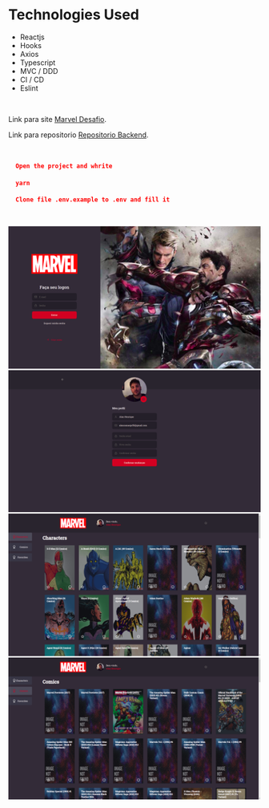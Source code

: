 # Technologies Used

- Reactjs
- Hooks
- Axios
- Typescript
- MVC / DDD
- CI / CD
- Eslint

<br />

Link para site [Marvel Desafio](https://marvel.devideias.com).

Link para repositorio [Repositorio Backend](https://github.com/alanhrc/Marvel-Desafio-Stone-Api).

<br />

```json
  Open the project and whrite

  yarn

  Clone file .env.example to .env and fill it
```
<br />

![Print App](./assets/img.png)
![Print App](./assets/img2.png)
![Print App](./assets/img3.png)
![Print App](./assets/img4.png)

